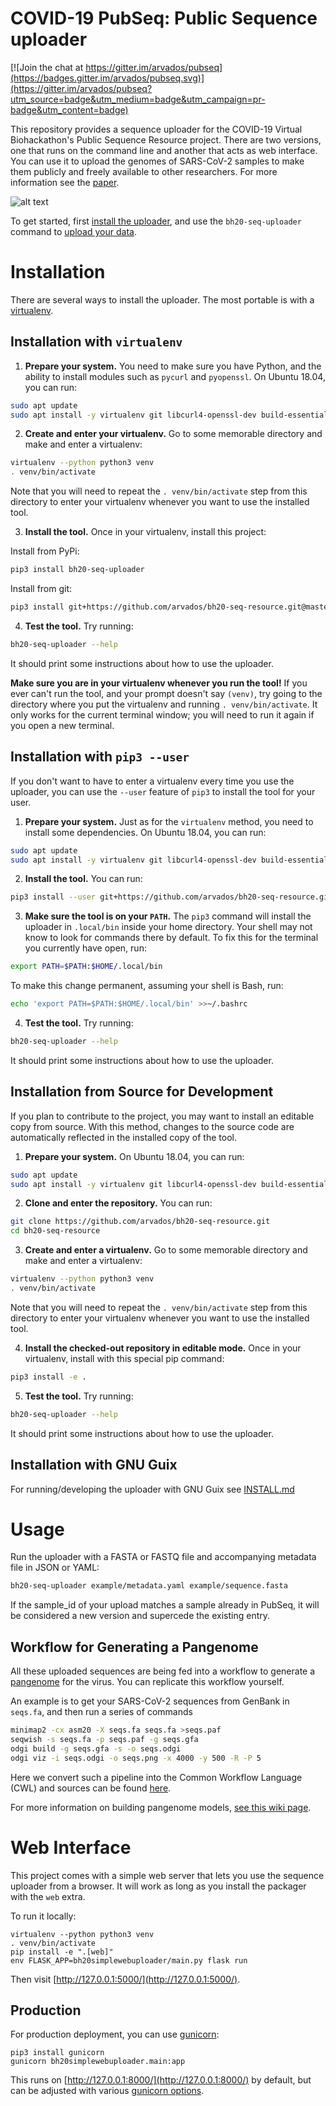 # COVID-19 PubSeq: Public Sequence uploader

[![Join the chat at https://gitter.im/arvados/pubseq](https://badges.gitter.im/arvados/pubseq.svg)](https://gitter.im/arvados/pubseq?utm_source=badge&utm_medium=badge&utm_campaign=pr-badge&utm_content=badge)

This repository provides a sequence uploader for the COVID-19 Virtual
Biohackathon's Public Sequence Resource project. There are two
versions, one that runs on the command line and another that acts as
web interface. You can use it to upload the genomes of SARS-CoV-2
samples to make them publicly and freely available to other
researchers. For more information see the [paper](./paper/paper.md).

![alt text](./image/homepage.png "Website")

To get started, first [install the uploader](#installation), and use the `bh20-seq-uploader` command to [upload your data](#usage).

# Installation

There are several ways to install the uploader. The most portable is with a [virtualenv](#installation-with-virtualenv).

## Installation with `virtualenv`

1. **Prepare your system.** You need to make sure you have Python, and the ability to install modules such as `pycurl` and `pyopenssl`. On Ubuntu 18.04, you can run:

```sh
sudo apt update
sudo apt install -y virtualenv git libcurl4-openssl-dev build-essential python3-dev libssl-dev
```

2. **Create and enter your virtualenv.** Go to some memorable directory and make and enter a virtualenv:

```sh
virtualenv --python python3 venv
. venv/bin/activate
```

Note that you will need to repeat the `. venv/bin/activate` step from this directory to enter your virtualenv whenever you want to use the installed tool.

3. **Install the tool.** Once in your virtualenv, install this project:

Install from PyPi:

```sh
pip3 install bh20-seq-uploader
```

Install from git:

```sh
pip3 install git+https://github.com/arvados/bh20-seq-resource.git@master
```

4. **Test the tool.** Try running:

```sh
bh20-seq-uploader --help
```

It should print some instructions about how to use the uploader.

**Make sure you are in your virtualenv whenever you run the tool!** If you ever can't run the tool, and your prompt doesn't say `(venv)`, try going to the directory where you put the virtualenv and running `. venv/bin/activate`. It only works for the current terminal window; you will need to run it again if you open a new terminal.

## Installation with `pip3 --user`

If you don't want to have to enter a virtualenv every time you use the uploader, you can use the `--user` feature of `pip3` to install the tool for your user.

1. **Prepare your system.** Just as for the `virtualenv` method, you need to install some dependencies. On Ubuntu 18.04, you can run:

```sh
sudo apt update
sudo apt install -y virtualenv git libcurl4-openssl-dev build-essential python3-dev libssl-dev
```

2. **Install the tool.** You can run:

```sh
pip3 install --user git+https://github.com/arvados/bh20-seq-resource.git@master
```

3. **Make sure the tool is on your `PATH`.** The `pip3` command will install the uploader in `.local/bin` inside your home directory. Your shell may not know to look for commands there by default. To fix this for the terminal you currently have open, run:

```sh
export PATH=$PATH:$HOME/.local/bin
```

To make this change permanent, assuming your shell is Bash, run:

```sh
echo 'export PATH=$PATH:$HOME/.local/bin' >>~/.bashrc
```

4. **Test the tool.** Try running:

```sh
bh20-seq-uploader --help
```

It should print some instructions about how to use the uploader.

## Installation from Source for Development

If you plan to contribute to the project, you may want to install an editable copy from source. With this method, changes to the source code are automatically reflected in the installed copy of the tool.

1. **Prepare your system.** On Ubuntu 18.04, you can run:

```sh
sudo apt update
sudo apt install -y virtualenv git libcurl4-openssl-dev build-essential python3-dev libssl-dev
```

2. **Clone and enter the repository.** You can run:

```sh
git clone https://github.com/arvados/bh20-seq-resource.git
cd bh20-seq-resource
```

3. **Create and enter a virtualenv.** Go to some memorable directory and make and enter a virtualenv:

```sh
virtualenv --python python3 venv
. venv/bin/activate
```

Note that you will need to repeat the `. venv/bin/activate` step from this directory to enter your virtualenv whenever you want to use the installed tool.

4. **Install the checked-out repository in editable mode.** Once in your virtualenv, install with this special pip command:

```sh
pip3 install -e .
```

5. **Test the tool.** Try running:

```sh
bh20-seq-uploader --help
```

It should print some instructions about how to use the uploader.

## Installation with GNU Guix

For running/developing the uploader with GNU Guix see [INSTALL.md](./doc/INSTALL.md)

# Usage

Run the uploader with a FASTA or FASTQ file and accompanying metadata file in JSON or YAML:

```sh
bh20-seq-uploader example/metadata.yaml example/sequence.fasta
```

If the sample_id of your upload matches a sample already in PubSeq, it will be considered a new version and supercede the existing entry.

## Workflow for Generating a Pangenome

All these uploaded sequences are being fed into a workflow to generate a [pangenome](https://academic.oup.com/bib/article/19/1/118/2566735) for the virus. You can replicate this workflow yourself.

An example is to get your SARS-CoV-2 sequences from GenBank in `seqs.fa`, and then run a series of commands

```sh
minimap2 -cx asm20 -X seqs.fa seqs.fa >seqs.paf
seqwish -s seqs.fa -p seqs.paf -g seqs.gfa
odgi build -g seqs.gfa -s -o seqs.odgi
odgi viz -i seqs.odgi -o seqs.png -x 4000 -y 500 -R -P 5
```

Here we convert such a pipeline into the Common Workflow Language (CWL) and
sources can be found [here](https://github.com/hpobio-lab/viral-analysis/tree/master/cwl/pangenome-generate).

For more information on building pangenome models, [see this wiki page](https://github.com/virtual-biohackathons/covid-19-bh20/wiki/Pangenome#pangenome-model-from-available-genomes).

# Web Interface

This project comes with a simple web server that lets you use the sequence uploader from a browser. It will work as long as you install the packager with the `web` extra.

To run it locally:

```
virtualenv --python python3 venv
. venv/bin/activate
pip install -e ".[web]"
env FLASK_APP=bh20simplewebuploader/main.py flask run
```

Then visit [http://127.0.0.1:5000/](http://127.0.0.1:5000/).

## Production

For production deployment, you can use [gunicorn](https://flask.palletsprojects.com/en/1.1.x/deploying/wsgi-standalone/#gunicorn):

```
pip3 install gunicorn
gunicorn bh20simplewebuploader.main:app
```

This runs on [http://127.0.0.1:8000/](http://127.0.0.1:8000/) by default, but can be adjusted with various [gunicorn options](http://docs.gunicorn.org/en/latest/run.html#commonly-used-arguments).
